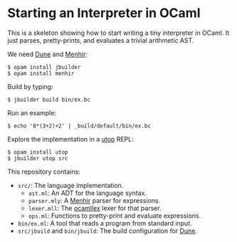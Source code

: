 Starting an Interpreter in OCaml
================================

This is a skeleton showing how to start writing a tiny interpreter in OCaml.
It just parses, pretty-prints, and evaluates a trivial arithmetic AST.

We need [Dune][] and [Menhir][]:

    $ opam install jbuilder
    $ opam install menhir

Build by typing:

    $ jbuilder build bin/ex.bc

Run an example:

    $ echo '8*(3+2)+2' | _build/default/bin/ex.bc

Explore the implementation in a [utop][] REPL:

    $ opam install utop
    $ jbuilder utop src

This repository contains:

* `src/`: The language implementation.
    * `ast.ml`: An ADT for the language syntax.
    * `parser.mly`: A [Menhir][] parser for expressions.
    * `lexer.mll`: The [ocamllex][lexyacc] lexer for that parser.
    * `ops.ml`: Functions to pretty-print and evaluate expressions.
* `bin/ex.ml`: A tool that reads a program from standard input.
* `src/jbuild` and `bin/jbuild`: The build configuration for [Dune][].

[dune]: https://github.com/ocaml/dune
[menhir]: http://gallium.inria.fr/~fpottier/menhir/
[lexyacc]: https://caml.inria.fr/pub/docs/manual-ocaml/lexyacc.html
[utop]: https://github.com/diml/utop
